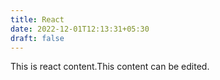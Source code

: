 ```yaml
---
title: React
date: 2022-12-01T12:13:31+05:30
draft: false
---
```

This is react content.This content can be edited.